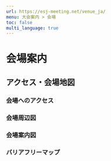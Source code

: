 ```yaml
---
url: https://esj-meeting.net/venue_ja/
menu: 大会案内 > 会場
toc: false
multi_language: true
---
```

<!--実行委員会担当者様

運営部会よりお願い

ESJ72のWebサイト上で掲載する「会場」についてのWebページの執筆をお願いします。去年の原稿を基にした構成原案をお送りします。原稿を執筆の上、締め切りまでにWeb掲載依頼チャンネルにてお送りください。公開は9月下旬を予定しています。

・Webサイト更新は、9月下旬の次は応募締切後の12月を予定しています。
・お送りしているのは、ESJ71における会場情報ページ完成版をもとに、過去の生態学会のプログラムも参考にしながら作成した下書きであるため、9月時点ですべての項目をご用意いただく必要はありません。12月の更新タイミングに向けて、ページの項目をご準備ください。
・構成原案はあくまで参考ですので、適宜情報が伝わりやすいよう、情報の取捨選択も含めて編集をお願いします。

お手数おかけしますが、よろしくお願いいたします。

運営部会長　橋本洸哉
-->


# 会場案内

## アクセス・会場地図

### 会場へのアクセス

### 会場周辺図

### 会場案内図

### バリアフリーマップ

